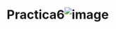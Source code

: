 # Practica6![image](https://github.com/Maximiliano050105/Practica6/assets/151798870/8683fcc5-e2b6-4725-a011-87f76b5d8d2c)
